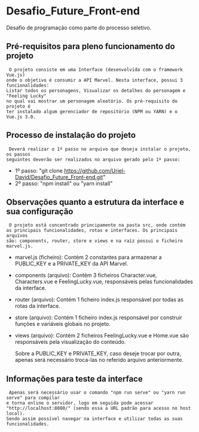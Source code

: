 # Desafio_Future_Front-end
Desafio de programação como parte do processo seletivo.

## Pré-requisitos para pleno funcionamento do projeto
     O projeto consiste em uma Interface (desenvolvida com o framework Vue.js)
    onde o objetivo é consumir a API Marvel. Nesta interface, possui 3 funcionalidades:
    Listar todos os personagens, Visualizar os detalhes do personagem e "Feeling Lucky"
    no qual vai mostrar um personagem aleatório. Os pré-requisito do projeto é
    ter instalado algum gerenciador de repositório (NPM ou YARN) e o Vue.js 3.0.

## Processo de instalação do projeto
     Deverá realizar o 1º passo no arquivo que deseja instalar o projeto, os passos
    seguintes deverão ser realizados no arquivo gerado pelo 1º passo:

 - 1º passo: "git clone https://github.com/Uriel-David/Desafio_Future_Front-end.git"
 - 2º passo: "npm install" ou "yarn install"

## Observações quanto a estrutura da interface e sua configuração
     O projeto está concentrado principamente na pasta src, onde contém
    as principais funcionalidades, rotas e interfaces. Os principais arquivos
    são: components, router, store e views e na raíz possui o ficheiro marvel.js.

 - marvel.js (ficheiro): Contém 2 constantes para armazenar a PUBLIC_KEY e a PRIVATE_KEY da API Marvel.
 - components (arquivo): Contém 3 ficheiros Character.vue, Characters.vue e FeelingLucky.vue, responsáveis pelas funcionalidades da interface.
 - router (arquivo): Contém 1 ficheiro index.js responsável por todas as rotas da interface.
 - store (arquivo): Contém 1 ficheiro index.js responsável por construir funções e variáveis globais no projeto.
 - views (arquivo): Contém 2 ficheiros FeelingLucky.vue e Home.vue são responsáveis pela visualização do conteúdo.

     Sobre a PUBLIC_KEY e PRIVATE_KEY, caso deseje trocar por outra, apenas será necessário
    troca-las no referido arquivo anteriormente.

## Informações para teste da interface
     Apenas será necessário usar o comando "npm run serve" ou "yarn run serve" para compilar
    e torna online o servidor, logo em seguida pode acessar "http://localhost:8080/" (sendo essa a URL padrão para acesso no host local).
    Sendo assim possível navegar na interface e utilizar todas as suas funcionalidades.
